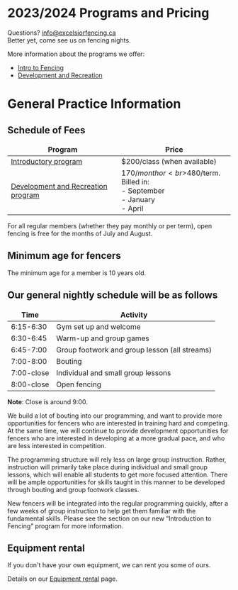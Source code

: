 # 2023/2024 Programs and Pricing

Questions? [info@excelsiorfencing.ca](mailto:treasurer@excelsiorfencing.ca)  
Better yet, come see us on fencing nights.

More information about the programs we offer:

- [Intro to Fencing](Intro_to_Fencing.md)
- [Development and Recreation](Development_and_Recreation.md)

# General Practice Information

## Schedule of Fees

| Program                                                             | Price                                                                          |
| ------------------------------------------------------------------- | ------------------------------------------------------------------------------ |
| [Introductory program](Intro_to_Fencing.md)                         | $200/class (when available)                                                    |
| [Development and Recreation program](Development_and_Recreation.md) | $170/month or<br>$480/term. Billed in: <br>- September<br>- January<br>- April |

For all regular members (whether they pay monthly or per term), open fencing is free for the months of July and August.

## Minimum age for fencers

The minimum age for a member is 10 years old.

## Our general nightly schedule will be as follows

<style>
table th:first-of-type {
	width: auto;
	border: none !important;
}
table th:nth-of-type(2) {
	width: auto;
	border: none !important;
}
</style>

| Time       | Activity                                      |
| ---------- | --------------------------------------------- |
| 6:15-6:30  | Gym set up and welcome                        |
| 6:30-6:45  | Warm-up and group games                       |
| 6:45-7:00  | Group footwork and group lesson (all streams) |
| 7:00-8:00  | Bouting                                       |
| 7:00-close | Individual and small group lessons            |
| 8:00-close | Open fencing                                  |

**Note**: Close is around 9:00.

We build a lot of bouting into our programming, and want to provide more opportunities for fencers who are interested in training hard and competing. At the same time, we will continue to provide development opportunities for fencers who are interested in developing at a more gradual pace, and who are less interested in competition.

The programming structure will rely less on large group instruction. Rather, instruction will primarily take place during individual and small group lessons, which will enable all students to get more focused attention. There will be ample opportunities for skills taught in this manner to be developed through bouting and group footwork classes.

New fencers will be integrated into the regular programming quickly, after a few weeks of group instruction to help get them familiar with the fundamental skills. Please see the section on our new “Introduction to Fencing” program for more information.

## Equipment rental

If you don't have your own equipment, we can rent you some of ours. 

Details on our [Equipment rental](Rental.md) page.

